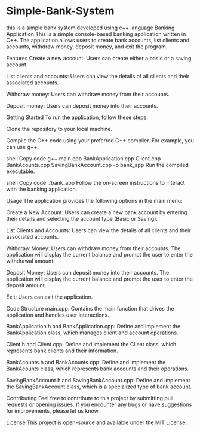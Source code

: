 # Simple-Bank-System
this is a simple bank system developed using c++ language 
Banking Application
This is a simple console-based banking application written in C++. The application allows users to create bank accounts, list clients and accounts, withdraw money, deposit money, and exit the program.

Features
Create a new account: Users can create either a basic or a saving account.

List clients and accounts: Users can view the details of all clients and their associated accounts.

Withdraw money: Users can withdraw money from their accounts.

Deposit money: Users can deposit money into their accounts.

Getting Started
To run the application, follow these steps:

Clone the repository to your local machine.

Compile the C++ code using your preferred C++ compiler. For example, you can use g++:

shell
Copy code
g++ main.cpp BankApplication.cpp Client.cpp BankAcounts.cpp SavingBankAccount.cpp -o bank_app
Run the compiled executable:

shell
Copy code
./bank_app
Follow the on-screen instructions to interact with the banking application.

Usage
The application provides the following options in the main menu:

Create a New Account: Users can create a new bank account by entering their details and selecting the account type (Basic or Saving).

List Clients and Accounts: Users can view the details of all clients and their associated accounts.

Withdraw Money: Users can withdraw money from their accounts. The application will display the current balance and prompt the user to enter the withdrawal amount.

Deposit Money: Users can deposit money into their accounts. The application will display the current balance and prompt the user to enter the deposit amount.

Exit: Users can exit the application.

Code Structure
main.cpp: Contains the main function that drives the application and handles user interactions.

BankApplication.h and BankApplication.cpp: Define and implement the BankApplication class, which manages client and account operations.

Client.h and Client.cpp: Define and implement the Client class, which represents bank clients and their information.

BankAcounts.h and BankAcounts.cpp: Define and implement the BankAcounts class, which represents bank accounts and their operations.

SavingBankAccount.h and SavingBankAccount.cpp: Define and implement the SavingBankAccount class, which is a specialized type of bank account.

Contributing
Feel free to contribute to this project by submitting pull requests or opening issues. If you encounter any bugs or have suggestions for improvements, please let us know.

License
This project is open-source and available under the MIT License.
